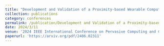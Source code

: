 ```yaml
---
title: "Development and Validation of a Proximity-based Wearable Computing Testbed for Community-oriented Wearable Systems"
collection: publications
category: conferences
permalink: /publication/Development and Validation of a Proximity-based Wearable Computing Testbed for Community-oriented Wearable Systems
date: 2024/3/11
venue: '2024 IEEE International Conference on Pervasive Computing and Communications Workshops and other Affiliated Events (PerCom Workshops)'
paperurl: 'https://arxiv.org/pdf/2406.02311'
---
```

